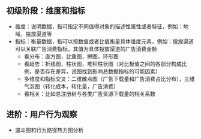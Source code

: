 ## 初级阶段：维度和指标
- 维度：说明数据，指可指定不同值得对象的描述性属性或者特征，例如：地域，投放渠道等
- 指标：衡量数据，指可以按数值或者比值衡量具体维度元素，例如：投放渠道可以关联广告消费指标，其值为具体投放渠道的广告消费金额
  - 看分布：直方图，比重图，拼图，环形图
  - 看趋势：折线图，柱状图，堆积柱状图（对比极值之间的各部分构成比例，是否存在差异，试图找到影响总数据指标的可能因素）
  - 多维度和指标交叉：二维散点图（广告下载量和广告消费占比分布），三维气泡图（转化成本，转化量，广告消费）
  - 看相关：比如总注册树与各类广告资源下载量的相关系数

## 进阶：用户行为观察

- 漏斗图和行为路径热力图分析
